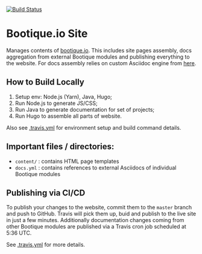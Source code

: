 [![Build Status](https://travis-ci.org/bootique/bootique-io.svg)](https://travis-ci.org/bootique/bootique-io)
# Bootique.io Site

Manages contents of [bootique.io](https://bootique.io/). This includes site pages assembly, docs aggregation from external Bootique modules and publishing everything to the website. For docs assembly relies on custom Asciidoc engine from [here](https://github.com/bootique/bootique-docs).

## How to Build Locally

1. Setup env: Node.js (Yarn), Java, Hugo;
1. Run Node.js to generate JS/CSS;
1. Run Java to generate documentation for set of projects;
1. Run Hugo to assemble all parts of website.

Also see [.travis.yml](./.travis.yml) for environment setup and build command details.

## Important files / directories:

* `content/` : contains HTML page templates
* `docs.yml` : contains references to external Asciidocs of individual Bootique modules

## Publishing via CI/CD

To publish your changes to the website, commit them to the `master` branch and push to GitHub. Travis will pick them up, buid and publish to the live site in just a few minutes. Additionally documentation changes coming from other Bootique modules are published via a Travis cron job scheduled at 5:36 UTC.

See [.travis.yml](./.travis.yml) for more details. 


